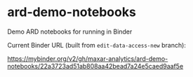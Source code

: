 # ard-demo-notebooks
Demo ARD notebooks for running in Binder

Current Binder URL (built from `edit-data-access-new` branch):

https://mybinder.org/v2/gh/maxar-analytics/ard-demo-notebooks/22a3723ad51ab808aa42bead7a24e5caed9aaf5e
